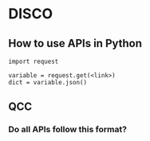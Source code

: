 # DISCO
## How to use APIs in Python
```
import request

variable = request.get(<link>)
dict = variable.json()
```
## QCC
### Do all APIs follow this format?